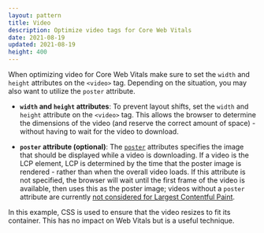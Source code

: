 ```yaml
---
layout: pattern
title: Video
description: Optimize video tags for Core Web Vitals
date: 2021-08-19
updated: 2021-08-19
height: 400
---
```


When optimizing video for Core Web Vitals make sure to set the `width` and
`height` attributes on the `<video>` tag. Depending on the situation, you may
also want to utilize the `poster` attribute.

* **`width` and `height` attributes**: To prevent layout shifts, set the `width`
  and `height` attribute on the `<video>` tag. This allows the browser to
  determine the dimensions of the video (and reserve the correct amount of
  space) - without having to wait for the video to download.

* **`poster` attribute (optional)**: The
  [`poster`](https://developer.mozilla.org/en-US/docs/Web/HTML/Element/video#attr-poster)
  attributes specifies the image that should be displayed while a video is
  downloading. If a video is the LCP element, LCP is determined by the time that
  the poster image is rendered - rather than when the overall video loads. If
  this attribute is not specified, the browser will wait until the first frame
  of the video is available, then uses this as the poster image; videos without
  a `poster` attribute are currently [not considered for Largest Contentful
  Paint](https://web.dev/lcp/#what-elements-are-considered).

In this example, CSS is used to ensure that the video resizes to fit its
container. This has no impact on Web Vitals but is a useful technique.
